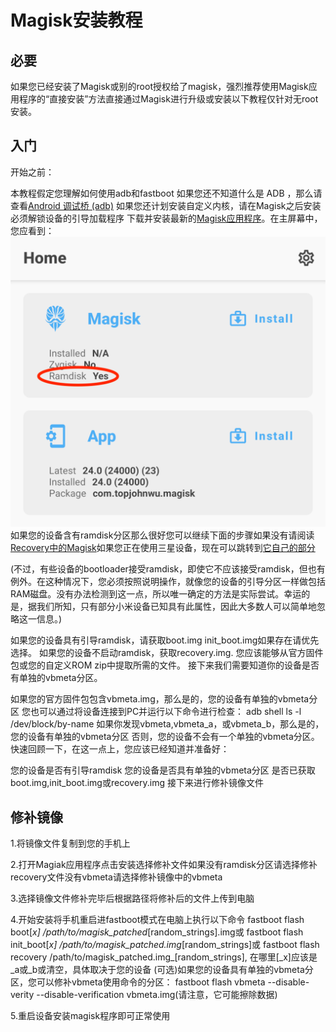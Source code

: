 # Magisk安装教程
## 必要
如果您已经安装了Magisk或别的root授权给了magisk，强烈推荐使用Magisk应用程序的“直接安装”方法直接通过Magisk进行升级或安装以下教程仅针对无root安装。

## 入门
开始之前：

本教程假定您理解如何使用adb和fastboot
如果您还不知道什么是 ADB ，那么请查看[Android 调试桥 (adb)](https://developer.android.google.cn/studio/command-line/adb?hl=zh-cn)
如果您还计划安装自定义内核，请在Magisk之后安装
必须解锁设备的引导加载程序
下载并安装最新的[Magisk应用程序]()。在主屏幕中，您应看到：
![](3.png)
如果您的设备含有ramdisk分区那么很好您可以继续下面的步骤如果没有请阅读[Recovery中的Magisk]()如果您正在使用三星设备，现在可以跳转到[它自己的部分]()

(不过，有些设备的bootloader接受ramdisk，即使它不应该接受ramdisk，但也有例外。在这种情况下，您必须按照说明操作，就像您的设备的引导分区一样做包括RAM磁盘。没有办法检测到这一点，所以唯一确定的方法是实际尝试。幸运的是，据我们所知，只有部分小米设备已知具有此属性，因此大多数人可以简单地忽略这一信息。)


如果您的设备具有引导ramdisk，请获取boot.img init_boot.img如果存在请优先选择。
如果您的设备不启动ramdisk，获取recovery.img.
您应该能够从官方固件包或您的自定义ROM zip中提取所需的文件。
接下来我们需要知道你的设备是否有单独的vbmeta分区。

如果您的官方固件包包含vbmeta.img，那么是的，您的设备有单独的vbmeta分区
您也可以通过将设备连接到PC并运行以下命令进行检查：
adb shell ls -l /dev/block/by-name
如果你发现vbmeta,vbmeta_a，或vbmeta_b，那么是的，您的设备有单独的vbmeta分区
否则，您的设备不会有一个单独的vbmeta分区。
快速回顾一下，在这一点上，您应该已经知道并准备好：

您的设备是否有引导ramdisk
您的设备是否具有单独的vbmeta分区
是否已获取boot.img,init_boot.img或recovery.img
接下来进行修补镜像文件

## 修补镜像
1.将镜像文件复制到您的手机上

2.打开Magiak应用程序点击安装选择修补文件如果没有ramdisk分区请选择修补recovery文件没有vbmeta请选择修补镜像中的vbmeta

3.选择镜像文件修补完毕后根据路径将修补后的文件上传到电脑

4.开始安装将手机重启进fastboot模式在电脑上执行以下命令
fastboot flash boot[_x] /path/to/magisk_patched_[random_strings].img或
fastboot flash init_boot[_x] /path/to/magisk_patched.img_[random_strings]或
fastboot flash recovery /path/to/magisk_patched.img_[random_strings],
在哪里[_x]应该是_a或_b或清空，具体取决于您的设备
(可选)如果您的设备具有单独的vbmeta分区，您可以修补vbmeta使用命令的分区：
fastboot flash vbmeta --disable-verity --disable-verification vbmeta.img(请注意，它可能擦除数据)

5.重启设备安装magisk程序即可正常使用
